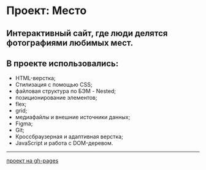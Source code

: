 # Проект: Место
Интерактивный сайт, где люди делятся фотографиями любимых мест.
------

## В проекте использовались:

* HTML-верстка;
* Стилизация с помощью CSS;
* файловая структура по БЭМ - Nested;
* позиционирование элементов;
* flex;
* grid;
* медиафайлы и внешние источники данных;
* Figma;
* Git;
* Кроссбраузерная и адаптивная верстка;
* JavaScript и работа с DOM-деревом.

------
[проект на gh-pages](https://joeshua91.github.io/mesto/index.html)